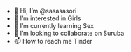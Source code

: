 - 👋 Hi, I’m @sasasasori
- 👀 I’m interested in Girls
- 🌱 I’m currently learning Sex
- 💞️ I’m looking to collaborate on Suruba
- 📫 How to reach me Tinder
